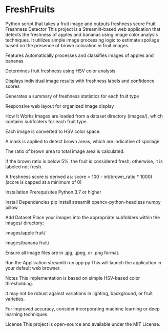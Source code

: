 # FreshFruits
Python script that takes a fruit image and outputs freshness score
Fruit Freshness Detector
This project is a Streamlit-based web application that detects the freshness of apples and bananas using image color analysis techniques. It utilizes simple image processing logic to estimate spoilage based on the presence of brown coloration in fruit images.

Features
Automatically processes and classifies images of apples and bananas

Determines fruit freshness using HSV color analysis

Displays individual image results with freshness labels and confidence scores

Generates a summary of freshness statistics for each fruit type

Responsive web layout for organized image display

How It Works
Images are loaded from a dataset directory (images/), which contains subfolders for each fruit type.

Each image is converted to HSV color space.

A mask is applied to detect brown areas, which are indicative of spoilage.

The ratio of brown area to total image area is calculated.

If the brown ratio is below 5%, the fruit is considered fresh; otherwise, it is labeled not fresh.

A freshness score is derived as:
score = 100 - int(brown_ratio * 1000) (score is capped at a minimum of 0)

Installation
Prerequisites
Python 3.7 or higher

Install Dependencies
pip install streamlit opencv-python-headless numpy pillow

Add Dataset
Place your images into the appropriate subfolders within the images/ directory:

images/apple fruit/

images/banana fruit/

Ensure all image files are in .jpg, .jpeg, or .png format.

Run the Application
streamlit run app.py
This will launch the application in your default web browser.

Notes
This implementation is based on simple HSV-based color thresholding.

It may not be robust against variations in lighting, background, or fruit varieties.

For improved accuracy, consider incorporating machine learning or deep learning techniques.

License
This project is open-source and available under the MIT License.


